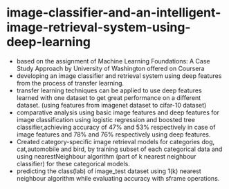 # image-classifier-and-an-intelligent-image-retrieval-system-using-deep-learning

+ based on the assignment of Machine Learning Foundations: A Case Study Approach by University of Washington offered on Coursera 
+ developing an image classifier and retrieval system using deep features from the process of transfer learning.
+ transfer learning techniques can be applied to use deep features learned with one dataset to get great performance on a different dataset. (using features from imagenet dataset to cifar-10 dataset)
+ comparative analysis using basic image features and deep features for image classification using logistic regression and boosted tree classifier,achieving accuracy of 47% and 53% respectively in case of image features and 78% and 76% respectively using deep features.
+ Created category-specific image retrieval models for categories dog, cat,automobile and bird, by training subset of each categorical data and using nearestNeighbour algorithm (part of k nearest neighbour classifier) for these categorical models.
+ predicting the class(lab) of image_test dataset using 1(k) nearest neighbour algorithm while evaluating accuracy with sframe operations. 

